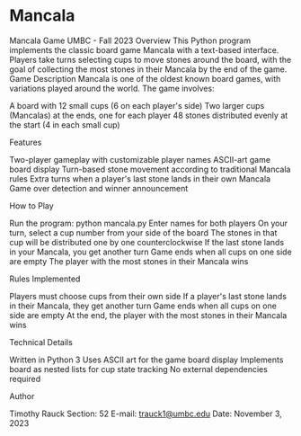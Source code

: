 # Mancala

Mancala Game
UMBC - Fall 2023
Overview
This Python program implements the classic board game Mancala with a text-based interface. Players take turns selecting cups to move stones around the board, with the goal of collecting the most stones in their Mancala by the end of the game.
Game Description
Mancala is one of the oldest known board games, with variations played around the world. The game involves:

A board with 12 small cups (6 on each player's side)
Two larger cups (Mancalas) at the ends, one for each player
48 stones distributed evenly at the start (4 in each small cup)

Features

Two-player gameplay with customizable player names
ASCII-art game board display
Turn-based stone movement according to traditional Mancala rules
Extra turns when a player's last stone lands in their own Mancala
Game over detection and winner announcement

How to Play

Run the program: python mancala.py
Enter names for both players
On your turn, select a cup number from your side of the board
The stones in that cup will be distributed one by one counterclockwise
If the last stone lands in your Mancala, you get another turn
Game ends when all cups on one side are empty
The player with the most stones in their Mancala wins


Rules Implemented

Players must choose cups from their own side
If a player's last stone lands in their Mancala, they get another turn
Game ends when all cups on one side are empty
At the end, the player with the most stones in their Mancala wins


Technical Details

Written in Python 3
Uses ASCII art for the game board display
Implements board as nested lists for cup state tracking
No external dependencies required

Author

Timothy Rauck
Section: 52
E-mail: trauck1@umbc.edu
Date: November 3, 2023
